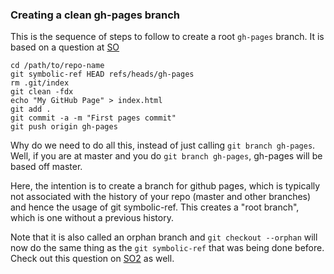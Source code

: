 ### Creating a clean gh-pages branch

This is the sequence of steps to follow to create a root `gh-pages` branch. It is based on a question at [SO]

```{shell}
cd /path/to/repo-name
git symbolic-ref HEAD refs/heads/gh-pages
rm .git/index
git clean -fdx
echo "My GitHub Page" > index.html
git add .
git commit -a -m "First pages commit"
git push origin gh-pages
```

Why do we need to do all this, instead of just calling `git branch gh-pages`. Well, if you are at master and you do `git branch gh-pages`, gh-pages will be based off master.

Here, the intention is to create a branch for github pages, which is typically not associated with the history of your repo (master and other branches) and hence the usage of git symbolic-ref. This creates a "root branch", which is one without a previous history.

Note that it is also called an orphan branch and `git checkout --orphan` will now do the same thing as the `git symbolic-ref` that was being done before. Check out this question on [SO2] as well.

[so]: http://stackoverflow.com/questions/9088803/whats-the-difference-between-git-symbolic-ref-head-refs-heads-gh-pages-and-g
[so2]: http://stackoverflow.com/a/8815361/526535
